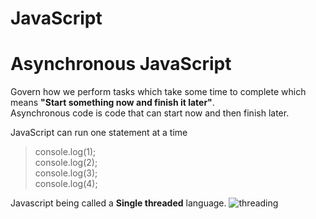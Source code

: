# JavaScript
<h1>Asynchronous JavaScript</h1>

Govern how we perform tasks which take some time to complete which means <b>"Start something now and finish it later"</b>.<br>
Asynchronous code is code that can start now and then finish later.

JavaScript can run one statement at a time <br>
> console.log(1);<br>
> console.log(2);<br>
> console.log(3);<br>
> console.log(4);

Javascript being called a <b>Single threaded</b> language.
![threading](https://user-images.githubusercontent.com/90441055/215188641-3c5d1d3f-ebce-4aa7-a5c0-aab40f762518.png)
